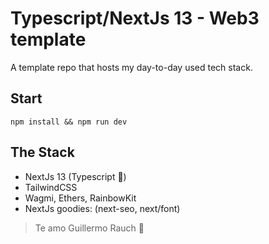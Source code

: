 # Typescript/NextJs 13 - Web3 template

A template repo that hosts my day-to-day used tech stack.

## Start

```
npm install && npm run dev
```

## The Stack

- NextJs 13 (Typescript 🤘)
- TailwindCSS
- Wagmi, Ethers, RainbowKit
- NextJs goodies: (next-seo, next/font)

> Te amo Guillermo Rauch 🥰
